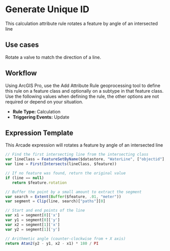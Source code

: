 # Generate Unique ID

This calculation attribute rule rotates a feature by angle of an intersected line

## Use cases

Rotate a valve to match the direction of a line.

## Workflow

Using ArcGIS Pro, use the Add Attribute Rule geoprocessing tool to define this rule on a feature class and optionally on a subtype in that feature class.  Use the following values when defining the rule, the other options are not required or depend on your situation.
  
  - **Rule Type:** Calculation
  - **Triggering Events:** Update

## Expression Template

This Arcade expression will rotates a feature by angle of an intersected line

```js
// Find the first intersecting line from the intersecting class
var lineClass = FeatureSetByName($datastore, "WaterLine", ["objectid"], true)
var line = First(Intersects(lineClass, $feature))

// If no feature was found, return the original value
if (line == null)
   return $feature.rotation

// Buffer the point by a small amount to extract the segment
var search = Extent(Buffer($feature, .01, "meter"))
var segment = Clip(line, search)["paths"][0]

// Start and end points of the line
var x1 = segment[0]['x']
var y1 = segment[0]['y']
var x2 = segment[1]['x']
var y2 = segment[1]['y']

// Arithmetic angle (counter-clockwise from + X axis)
return Atan2(y2 - y1, x2 - x1) * 180 / PI  
```